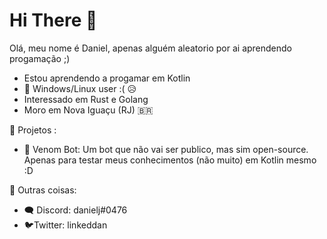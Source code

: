 # Hi There 👋

Olá, meu nome é Daniel, apenas alguém aleatorio por ai aprendendo progamação ;)

- Estou aprendendo a progamar em Kotlin
- 🐧 Windows/Linux user :( 😥
- Interessado em Rust e Golang 
- Moro em Nova Iguaçu (RJ) 🇧🇷

🔷 Projetos :

- 💬 Venom Bot:
Um bot que não vai ser publico, mas sim open-source.
Apenas para testar meus conhecimentos (não muito) em Kotlin mesmo :D

🔶 Outras coisas:

- 🗨 Discord: danielj#0476
- 🐦Twitter: linkeddan


